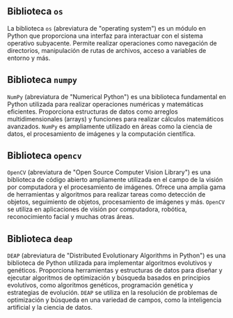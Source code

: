 ## Biblioteca `os`

La biblioteca `os` (abreviatura de "operating system") es un módulo en Python que proporciona una interfaz para interactuar con el sistema operativo subyacente. Permite realizar operaciones como navegación de directorios, manipulación de rutas de archivos, acceso a variables de entorno y más.

## Biblioteca `numpy`

`NumPy` (abreviatura de "Numerical Python") es una biblioteca fundamental en Python utilizada para realizar operaciones numéricas y matemáticas eficientes. Proporciona estructuras de datos como arreglos multidimensionales (arrays) y funciones para realizar cálculos matemáticos avanzados. `NumPy` es ampliamente utilizado en áreas como la ciencia de datos, el procesamiento de imágenes y la computación científica.

## Biblioteca `opencv`

`OpenCV` (abreviatura de "Open Source Computer Vision Library") es una biblioteca de código abierto ampliamente utilizada en el campo de la visión por computadora y el procesamiento de imágenes. Ofrece una amplia gama de herramientas y algoritmos para realizar tareas como detección de objetos, seguimiento de objetos, procesamiento de imágenes y más. `OpenCV` se utiliza en aplicaciones de visión por computadora, robótica, reconocimiento facial y muchas otras áreas.

## Biblioteca `deap`

`DEAP` (abreviatura de "Distributed Evolutionary Algorithms in Python") es una biblioteca de Python utilizada para implementar algoritmos evolutivos y genéticos. Proporciona herramientas y estructuras de datos para diseñar y ejecutar algoritmos de optimización y búsqueda basados en principios evolutivos, como algoritmos genéticos, programación genética y estrategias de evolución. `DEAP` se utiliza en la resolución de problemas de optimización y búsqueda en una variedad de campos, como la inteligencia artificial y la ciencia de datos.
